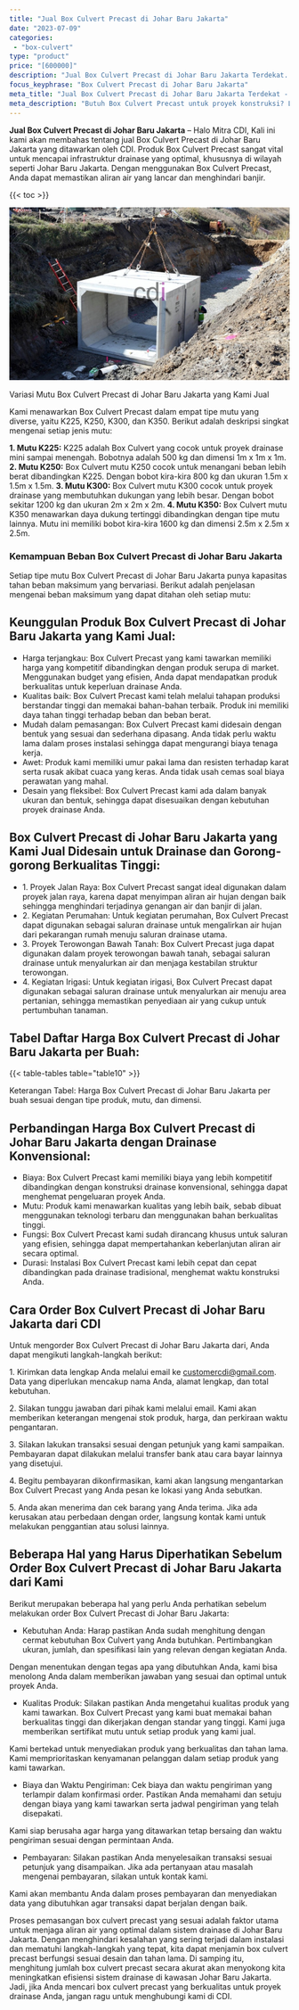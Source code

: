 ```yaml
---
title: "Jual Box Culvert Precast di Johar Baru Jakarta"
date: "2023-07-09"
categories:
 - "box-culvert"
type: "product"
price: "[600000]"
description: "Jual Box Culvert Precast di Johar Baru Jakarta Terdekat. Box Culvert Precast ini menjadi solusi utama dalam proyek pembangunan sebagai saluran drainase yang handal dan tahan lama. Segera dapatkan informasi detail."
focus_keyphrase: "Box Culvert Precast di Johar Baru Jakarta"
meta_title: "Jual Box Culvert Precast di Johar Baru Jakarta Terdekat - CDI"
meta_description: "Butuh Box Culvert Precast untuk proyek konstruksi? Layanan profesional kami siap membantu dengan solusi terbaik. Segera hubungi kami."
---
```


**Jual Box Culvert Precast di Johar Baru Jakarta** – Halo Mitra CDI, Kali ini kami akan membahas tentang jual Box Culvert Precast di Johar Baru Jakarta yang ditawarkan oleh CDI. Produk Box Culvert Precast sangat vital untuk mencapai infrastruktur drainase yang optimal, khususnya di wilayah seperti Johar Baru Jakarta. Dengan menggunakan Box Culvert Precast, Anda dapat memastikan aliran air yang lancar dan menghindari banjir.

{{< toc >}}

![Jual Box Culvert Precast di Johar Baru Jakarta](/images/box-culvert/box-culvert-19.jpg)

Variasi Mutu Box Culvert Precast di Johar Baru Jakarta yang Kami Jual

Kami menawarkan Box Culvert Precast dalam empat tipe mutu yang diverse, yaitu K225, K250, K300, dan K350. Berikut adalah deskripsi singkat mengenai setiap jenis mutu:

**1\. Mutu K225:** K225 adalah Box Culvert yang cocok untuk proyek drainase mini sampai menengah. Bobotnya adalah 500 kg dan dimensi 1m x 1m x 1m.
**2\. Mutu K250:** Box Culvert mutu K250 cocok untuk menangani beban lebih berat dibandingkan K225. Dengan bobot kira-kira 800 kg dan ukuran 1.5m x 1.5m x 1.5m.
**3\. Mutu K300:** Box Culvert mutu K300 cocok untuk proyek drainase yang membutuhkan dukungan yang lebih besar. Dengan bobot sekitar 1200 kg dan ukuran 2m x 2m x 2m.
**4\. Mutu K350:** Box Culvert mutu K350 menawarkan daya dukung tertinggi dibandingkan dengan tipe mutu lainnya. Mutu ini memiliki bobot kira-kira 1600 kg dan dimensi 2.5m x 2.5m x 2.5m.

### Kemampuan Beban Box Culvert Precast di Johar Baru Jakarta

Setiap tipe mutu Box Culvert Precast di Johar Baru Jakarta punya kapasitas tahan beban maksimum yang bervariasi. Berikut adalah penjelasan mengenai beban maksimum yang dapat ditahan oleh setiap mutu: 

## Keunggulan Produk Box Culvert Precast di Johar Baru Jakarta yang Kami Jual:

*   Harga terjangkau: Box Culvert Precast yang kami tawarkan memiliki harga yang kompetitif dibandingkan dengan produk serupa di market. Menggunakan budget yang efisien, Anda dapat mendapatkan produk berkualitas untuk keperluan drainase Anda.
*   Kualitas baik: Box Culvert Precast kami telah melalui tahapan produksi berstandar tinggi dan memakai bahan-bahan terbaik. Produk ini memiliki daya tahan tinggi terhadap beban dan beban berat.
*   Mudah dalam pemasangan: Box Culvert Precast kami didesain dengan bentuk yang sesuai dan sederhana dipasang. Anda tidak perlu waktu lama dalam proses instalasi sehingga dapat mengurangi biaya tenaga kerja.
*   Awet: Produk kami memiliki umur pakai lama dan resisten terhadap karat serta rusak akibat cuaca yang keras. Anda tidak usah cemas soal biaya perawatan yang mahal.
*   Desain yang fleksibel: Box Culvert Precast kami ada dalam banyak ukuran dan bentuk, sehingga dapat disesuaikan dengan kebutuhan proyek drainase Anda.

## Box Culvert Precast di Johar Baru Jakarta yang Kami Jual Didesain untuk Drainase dan Gorong-gorong Berkualitas Tinggi:

*   1\. Proyek Jalan Raya: Box Culvert Precast sangat ideal digunakan dalam proyek jalan raya, karena dapat menyimpan aliran air hujan dengan baik sehingga menghindari terjadinya genangan air dan banjir di jalan.
*   2\. Kegiatan Perumahan: Untuk kegiatan perumahan, Box Culvert Precast dapat digunakan sebagai saluran drainase untuk mengalirkan air hujan dari pekarangan rumah menuju saluran drainase utama.
*   3\. Proyek Terowongan Bawah Tanah: Box Culvert Precast juga dapat digunakan dalam proyek terowongan bawah tanah, sebagai saluran drainase untuk menyalurkan air dan menjaga kestabilan struktur terowongan.
*   4\. Kegiatan Irigasi: Untuk kegiatan irigasi, Box Culvert Precast dapat digunakan sebagai saluran drainase untuk menyalurkan air menuju area pertanian, sehingga memastikan penyediaan air yang cukup untuk pertumbuhan tanaman.

## Tabel Daftar Harga Box Culvert Precast di Johar Baru Jakarta per Buah:

{{< table-tables table="table10" >}}

Keterangan Tabel: Harga Box Culvert Precast di Johar Baru Jakarta per buah sesuai dengan tipe produk, mutu, dan dimensi.

## Perbandingan Harga Box Culvert Precast di Johar Baru Jakarta dengan Drainase Konvensional:

*   Biaya: Box Culvert Precast kami memiliki biaya yang lebih kompetitif dibandingkan dengan konstruksi drainase konvensional, sehingga dapat menghemat pengeluaran proyek Anda.
*   Mutu: Produk kami menawarkan kualitas yang lebih baik, sebab dibuat menggunakan teknologi terbaru dan menggunakan bahan berkualitas tinggi.
*   Fungsi: Box Culvert Precast kami sudah dirancang khusus untuk saluran yang efisien, sehingga dapat mempertahankan keberlanjutan aliran air secara optimal.
*   Durasi: Instalasi Box Culvert Precast kami lebih cepat dan cepat dibandingkan pada drainase tradisional, menghemat waktu konstruksi Anda.

## Cara Order Box Culvert Precast di Johar Baru Jakarta dari CDI

Untuk mengorder Box Culvert Precast di Johar Baru Jakarta dari, Anda dapat mengikuti langkah-langkah berikut:

1\.  Kirimkan data lengkap Anda melalui email ke customercdi@gmail.com. Data yang diperlukan mencakup nama Anda, alamat lengkap, dan total kebutuhan.

2\.  Silakan tunggu jawaban dari pihak kami melalui email. Kami akan memberikan keterangan mengenai stok produk, harga, dan perkiraan waktu pengantaran.

3\.  Silakan lakukan transaksi sesuai dengan petunjuk yang kami sampaikan. Pembayaran dapat dilakukan melalui transfer bank atau cara bayar lainnya yang disetujui.

4\.  Begitu pembayaran dikonfirmasikan, kami akan langsung mengantarkan Box Culvert Precast yang Anda pesan ke lokasi yang Anda sebutkan.

5\.  Anda akan menerima dan cek barang yang Anda terima. Jika ada kerusakan atau perbedaan dengan order, langsung kontak kami untuk melakukan penggantian atau solusi lainnya.

## Beberapa Hal yang Harus Diperhatikan Sebelum Order Box Culvert Precast di Johar Baru Jakarta dari Kami

Berikut merupakan beberapa hal yang perlu Anda perhatikan sebelum melakukan order Box Culvert Precast di Johar Baru Jakarta:

*   Kebutuhan Anda: Harap pastikan Anda sudah menghitung dengan cermat kebutuhan Box Culvert yang Anda butuhkan. Pertimbangkan ukuran, jumlah, dan spesifikasi lain yang relevan dengan kegiatan Anda.

Dengan menentukan dengan tegas apa yang dibutuhkan Anda, kami bisa menolong Anda dalam memberikan jawaban yang sesuai dan optimal untuk proyek Anda.
*   Kualitas Produk: Silakan pastikan Anda mengetahui kualitas produk yang kami tawarkan. Box Culvert Precast yang kami buat memakai bahan berkualitas tinggi dan dikerjakan dengan standar yang tinggi. Kami juga memberikan sertifikat mutu untuk setiap produk yang kami jual.

Kami bertekad untuk menyediakan produk yang berkualitas dan tahan lama. Kami memprioritaskan kenyamanan pelanggan dalam setiap produk yang kami tawarkan.
*   Biaya dan Waktu Pengiriman: Cek biaya dan waktu pengiriman yang terlampir dalam konfirmasi order. Pastikan Anda memahami dan setuju dengan biaya yang kami tawarkan serta jadwal pengiriman yang telah disepakati.

Kami siap berusaha agar harga yang ditawarkan tetap bersaing dan waktu pengiriman sesuai dengan permintaan Anda.
*   Pembayaran: Silakan pastikan Anda menyelesaikan transaksi sesuai petunjuk yang disampaikan. Jika ada pertanyaan atau masalah mengenai pembayaran, silakan untuk kontak kami.

Kami akan membantu Anda dalam proses pembayaran dan menyediakan data yang dibutuhkan agar transaksi dapat berjalan dengan baik.

Proses pemasangan box culvert precast yang sesuai adalah faktor utama untuk menjaga aliran air yang optimal dalam sistem drainase di Johar Baru Jakarta. Dengan menghindari kesalahan yang sering terjadi dalam instalasi dan mematuhi langkah-langkah yang tepat, kita dapat menjamin box culvert precast berfungsi sesuai desain dan tahan lama. Di samping itu, menghitung jumlah box culvert precast secara akurat akan menyokong kita meningkatkan efisiensi sistem drainase di kawasan Johar Baru Jakarta. Jadi, jika Anda mencari box culvert precast yang berkualitas untuk proyek drainase Anda, jangan ragu untuk menghubungi kami di CDI.